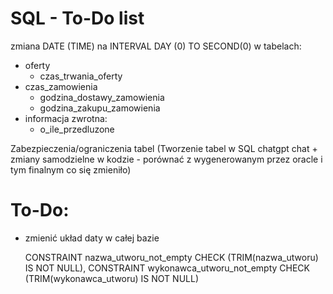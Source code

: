 # SQL - To-Do list


zmiana DATE (TIME) na INTERVAL DAY (0) TO SECOND(0) w tabelach:
- oferty 
  - czas_trwania_oferty
- czas_zamowienia 
  - godzina_dostawy_zamowienia 
  - godzina_zakupu_zamowienia
- informacja zwrotna:
  - o_ile_przedluzone



Zabezpieczenia/ograniczenia tabel (Tworzenie tabel w SQL chatgpt chat + zmiany samodzielne w kodzie - porównać z wygenerowanym przez oracle i tym finalnym co się zmieniło)



# To-Do:
- zmienić układ daty w całej bazie





    CONSTRAINT nazwa_utworu_not_empty CHECK (TRIM(nazwa_utworu) IS NOT NULL),
    CONSTRAINT wykonawca_utworu_not_empty CHECK (TRIM(wykonawca_utworu) IS NOT NULL)

